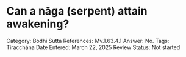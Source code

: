 # Can a nāga (serpent) attain awakening?

Category: Bodhi
Sutta References: Mv.1.63.4.1
Answer: No.
Tags: Tiracchāna
Date Entered: March 22, 2025
Review Status: Not started
